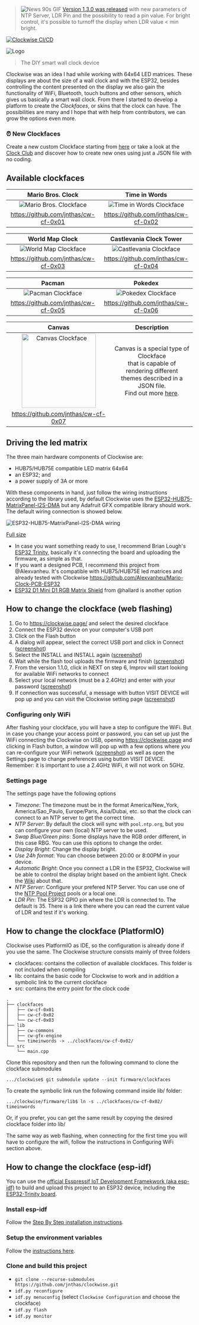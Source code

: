 > ![News 90s GIF](https://github.com/jnthas/clockwise/raw/gh-pages/static/images/news.gif) [Version 1.3.0 was released](https://github.com/jnthas/clockwise/releases/tag/v1.3.0) with new parameters of NTP Server, LDR Pin and the possibility to read a pin value. For bright control, it's possible to turnoff the display when LDR value < min bright.


[![Clockwise CI/CD](https://github.com/jnthas/clockwise/actions/workflows/clockwise-ci.yml/badge.svg)](https://github.com/jnthas/clockwise/actions/workflows/clockwise-ci.yml)

![Logo](https://github.com/jnthas/clockwise/blob/gh-pages/static/images/clockwise_logo.png "Logo")

> The DIY smart wall clock device

Clockwise was an idea I had while working with 64x64 LED matrices.
These displays are about the size of a wall clock and with the ESP32, besides controlling the content presented on the display we also gain the functionality of 
WiFi, Bluetooth, touch buttons and other sensors, which gives us basically a smart wall clock. 
From there I started to develop a platform to create the _Clockfaces_, or skins that the clock can have. The possibilities are many and I hope that with help from contributors, we can grow the options even more.

### ⏰ New Clockfaces
Create a new custom Clockface starting from [here](https://github.com/jnthas/cw-cf-0x00) or take a look at the [Clock Club](https://github.com/jnthas/clock-club) and discover how to create new ones using just a JSON file with no coding.


## Available clockfaces

Mario Bros. Clock | Time in Words
:----------------:|:------------:
![Mario Bros. Clockface](https://github.com/jnthas/cw-cf-0x01/blob/main/cf_0x01_thumb.jpg "Mario Bros. Clockface") | ![Time in Words Clockface](https://github.com/jnthas/cw-cf-0x02/blob/main/cf_0x02_thumb.jpg "Time in Words Clockface") 
https://github.com/jnthas/cw-cf-0x01 | https://github.com/jnthas/cw-cf-0x02

World Map Clock | Castlevania Clock Tower
:--------------:|:----------------------:
![World Map Clockface](https://github.com/jnthas/cw-cf-0x03/blob/main/cf_0x03_thumb.jpg "World Map Clockface") | ![Castlevania Clockface](https://github.com/jnthas/cw-cf-0x04/blob/main/cf_0x04_thumb.jpg "Castlevania Clockface") 
https://github.com/jnthas/cw-cf-0x03 | https://github.com/jnthas/cw-cf-0x04

Pacman | Pokedex
:-----:|:------:
![Pacman Clockface](https://github.com/jnthas/cw-cf-0x05/blob/main/cf_0x05_thumb.jpg "Pacman Clockface") | ![Pokedex Clockface](https://github.com/jnthas/cw-cf-0x06/blob/main/cf_0x06_thumb.jpg "Pokedex Clockface") 
https://github.com/jnthas/cw-cf-0x05 | https://github.com/jnthas/cw-cf-0x06

Canvas | Description
:-----:|:------:
<img id="cw-cf-0x07" src="https://github.com/jnthas/cw-cf-0x07/raw/main/cf_0x07_thumb.jpg" width="200" alt="Canvas Clockface"> | Canvas is a special type of Clockface<br>that is capable of rendering different<br>themes described in a JSON file.<br>Find out more [here](https://github.com/jnthas/clockwise/wiki/Canvas-Clockface).
https://github.com/jnthas/cw-cf-0x07 |


## Driving the led matrix

The three main hardware components of Clockwise are: 
- HUB75/HUB75E compatible LED matrix 64x64
- an ESP32; and 
- a power supply of 3A or more

With these components in hand, just follow the wiring instructions according to the library used, by default Clockwise uses the [ESP32-HUB75-MatrixPanel-I2S-DMA](https://github.com/mrfaptastic/ESP32-HUB75-MatrixPanel-I2S-DMA#2-wiring-esp32-with-the-led-matrix-panel) but any Adafruit GFX compatible library should work. The default wiring connection is showed below.

![ESP32-HUB75-MatrixPanel-I2S-DMA wiring](https://github.com/jnthas/clockwise/blob/gh-pages/static/images/display_esp32_wiring_thumb.png "ESP32-HUB75-MatrixPanel-I2S-DMA wiring")

[Full size](https://github.com/jnthas/clockwise/blob/gh-pages/static/images/display_esp32_wiring_bb.png)

- In case you want something ready to use, I recommend Brian Lough's [ESP32 Trinity](https://github.com/witnessmenow/ESP32-Trinity), basically it's connecting the board and uploading the firmware, as simple as that.
- If you want a designed PCB, I recommend this project from @Alexvanheu. It's compatible with HUB75/HUB75E led matrices and already tested with Clockwise https://github.com/Alexvanheu/Mario-Clock-PCB-ESP32
- [ESP32 D1 Mini D1 RGB Matrix Shield](https://github.com/hallard/WeMos-Matrix-Shield-DMA) from @hallard is another option


## How to change the clockface (web flashing)

1) Go to https://clockwise.page/ and select the desired clockface
2) Connect the ESP32 device on your computer's USB port 
3) Click on the Flash button
4) A dialog will appear, select the correct USB port and click in Connect ([screenshot](https://github.com/jnthas/clockwise/raw/gh-pages/static/images/usb-step1.png))
5) Select the INSTALL and INSTALL again ([screenshot](https://github.com/jnthas/clockwise/raw/gh-pages/static/images/usb-step2.png))
6) Wait while the flash tool uploads the firmware and finish ([screenshot](https://github.com/jnthas/clockwise/raw/gh-pages/static/images/usb-step3.png))
7) From the version 1.1.0, click in NEXT on step 6, Improv will start looking for available WiFi networks to connect
8) Select your local network (must be a 2.4GHz) and enter with your password ([screenshot](https://github.com/jnthas/clockwise/raw/gh-pages/static/images/usb-step4.png))
9) If connection was successful, a message with button VISIT DEVICE will pop up and you can visit the Clockwise setting page  ([screenshot](https://github.com/jnthas/clockwise/raw/gh-pages/static/images/usb-step5.png))


### Configuring only WiFi
After flashing your clockface, you will have a step to configure the WiFi. But in case you change your access point or password, you can set up just the WiFi connecting the Clockwise on USB, opening https://clockwise.page and clicking in Flash button, a window will pop up with a few options where you can re-configure your WiFi network ([screenshot](https://github.com/jnthas/clockwise/raw/gh-pages/static/images/usb-step6.png)) as well as open the Settings page to change preferences using button VISIT DEVICE. Remember: it is important to use a 2.4GHz WiFi, it will not work on 5GHz.


### Settings page
The settings page have the following options
- *Timezone*: The timezone must be in the format America/New_York, America/Sao_Paulo, Europe/Paris, Asia/Dubai, etc. so that the clock can connect to an NTP server to get the correct time.
- *NTP Server*: By default the clock will sync with `pool.ntp.org`, but you can configure your own (local) NTP server to be used.
- *Swap Blue/Green pins*: Some displays have the RGB order different, in this case RBG. You can use this options to change the order.
- *Display Bright*: Change the display bright.
- *Use 24h format*: You can choose between 20:00 or 8:00PM in your device.
- *Automatic Bright*: Once you connect a LDR in the ESP32, Clockwise will be able to control the display bright based on the ambient light. Check the [Wiki](
https://github.com/jnthas/clockwise/wiki/Connecting-the-LDR) about that.
- *NTP Server*: Configure your prefered NTP Server. You can use one of the [NTP Pool Project](https://www.ntppool.org/) pools or a local one.
- *LDR Pin*: The ESP32 GPIO pin where the LDR is connected to. The default is 35. There is a link there where you can read the current value of LDR and test if it's working.

## How to change the clockface (PlatformIO)

Clockwise uses PlatformIO as IDE, so the configuration is already done if you use the same. The Clockwise structure consists mainly of three folders
- clockfaces: contains the collection of available clockfaces. This folder is not included when compiling
- lib: contains the basic code for Clockwise to work and in addition a symbolic link to the current clockface
- src: contains the entry point for the clock code

```
.
├── clockfaces
│   ├── cw-cf-0x01
│   ├── cw-cf-0x02
│   └── cw-cf-0x03
├── lib
│   ├── cw-commons
│   ├── cw-gfx-engine
│   └── timeinwords -> ../clockfaces/cw-cf-0x02/
└── src
    └── main.cpp

```
Clone this repository and then run the following command to clone the clockface submodules 

``.../clockwise$ git submodule update --init firmware/clockfaces``

To create the symbolic link run the following command inside lib/ folder:

``.../clockwise/firmware/lib$ ln -s ../clockfaces/cw-cf-0x02/ timeinwords``

Or, if you prefer, you can get the same result by copying the desired clockface folder into lib/

The same way as web flashing, when connecting for the first time you will have to configure the wifi, follow the instructions in Configuring WiFi section above. 

## How to change the clockface (esp-idf)

You can use the [official Esspressif IoT Development Framekwork (aka esp-idf)](https://docs.espressif.com/projects/esp-idf/en/latest/esp32/) to build and upload this project to an ESP32 device, including the [ESP32-Trinity board](https://esp32trinity.com/).

### Install esp-idf
Follow the [Step By Step installation instructions](https://docs.espressif.com/projects/esp-idf/en/stable/esp32/get-started/#installation-step-by-step).

### Setup the environment variables
Follow the [instructions here](https://docs.espressif.com/projects/esp-idf/en/stable/esp32/get-started/#step-4-set-up-the-environment-variables).

### Clone and build this project
* `git clone --recurse-submodules https://github.com/jnthas/clockwise.git`
* `idf.py reconfigure`
* `idf.py menuconfig` (select `Clockwise Configuration` and choose the clockface)
* `idf.py flash`
* `idf.py monitor`
